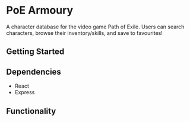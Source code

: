# PoE Armoury

A character database for the video game Path of Exile. Users can search characters, browse their inventory/skills, and save to favourites!

## Getting Started

## Dependencies
- React
- Express

## Functionality